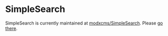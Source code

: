 # SimpleSearch

SimpleSearch is currently maintained at [modxcms/SimpleSearch](http://github.com/modxcms/SimpleSearch). Please [go there](http://github.com/modxcms/SimpleSearch).
